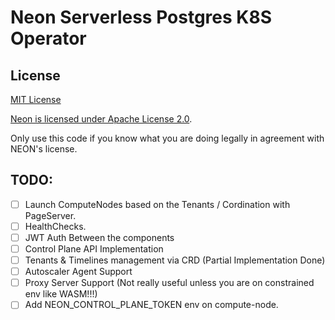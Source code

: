 # Neon Serverless Postgres K8S Operator

## License
[MIT License](./LICENSE)

[Neon is licensed under Apache License 2.0](https://github.com/neondatabase/neon/blob/main/LICENSE).

Only use this code if you know what you are doing legally in agreement with NEON's license.

## TODO:
- [ ] Launch ComputeNodes based on the Tenants / Cordination with PageServer.
- [ ] HealthChecks.
- [ ] JWT Auth Between the components
- [ ] Control Plane API Implementation
- [ ] Tenants & Timelines management via CRD (Partial Implementation Done)
- [ ] Autoscaler Agent Support
- [ ] Proxy Server Support (Not really useful unless you are on constrained env like WASM!!!)
- [ ] Add NEON_CONTROL_PLANE_TOKEN env on compute-node.
